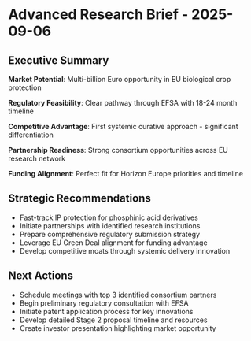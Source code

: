 # Advanced Research Brief - 2025-09-06

## Executive Summary
**Market Potential**: Multi-billion Euro opportunity in EU biological crop protection

**Regulatory Feasibility**: Clear pathway through EFSA with 18-24 month timeline

**Competitive Advantage**: First systemic curative approach - significant differentiation

**Partnership Readiness**: Strong consortium opportunities across EU research network

**Funding Alignment**: Perfect fit for Horizon Europe priorities and timeline

## Strategic Recommendations
- Fast-track IP protection for phosphinic acid derivatives
- Initiate partnerships with identified research institutions
- Prepare comprehensive regulatory submission strategy
- Leverage EU Green Deal alignment for funding advantage
- Develop competitive moats through systemic delivery innovation

## Next Actions
- Schedule meetings with top 3 identified consortium partners
- Begin preliminary regulatory consultation with EFSA
- Initiate patent application process for key innovations
- Develop detailed Stage 2 proposal timeline and resources
- Create investor presentation highlighting market opportunity

